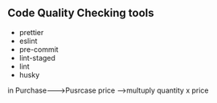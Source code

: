 ## Code Quality Checking tools

* prettier
* eslint
* pre-commit
* lint-staged
* lint
* husky


in Purchase--->Pusrcase price -->multuply quantity x price